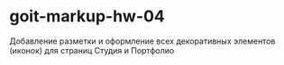 # goit-markup-hw-04
Добавление разметки и оформление всех декоративных элементов (иконок) для страниц Студия и Портфолио
